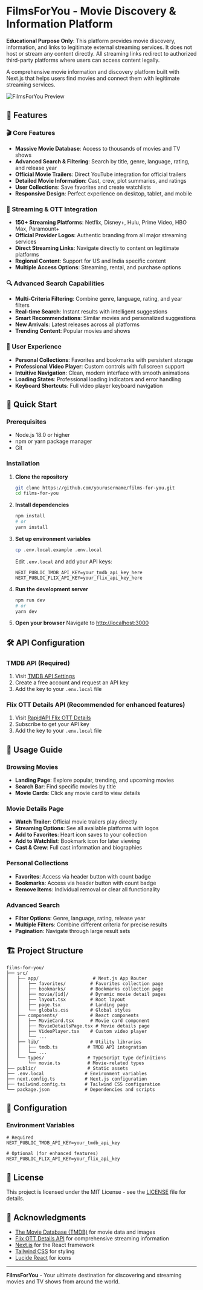 # FilmsForYou - Movie Discovery & Information Platform

**Educational Purpose Only**: This platform provides movie discovery, information, and links to legitimate external streaming services. It does not host or stream any content directly. All streaming links redirect to authorized third-party platforms where users can access content legally.

A comprehensive movie information and discovery platform built with Next.js that helps users find movies and connect them with legitimate streaming services.

![FilmsForYou Preview]([https://via.placeholder.com/800x400/1a1a2e/ffffff?text=FilmsForYou+Movie+Platform](https://films-for-you.vercel.app/)](https://films-for-you.vercel.app/))

## 🌟 Features

### 🎬 Core Features
- **Massive Movie Database**: Access to thousands of movies and TV shows
- **Advanced Search & Filtering**: Search by title, genre, language, rating, and release year
- **Official Movie Trailers**: Direct YouTube integration for official trailers
- **Detailed Movie Information**: Cast, crew, plot summaries, and ratings
- **User Collections**: Save favorites and create watchlists
- **Responsive Design**: Perfect experience on desktop, tablet, and mobile

### 🎯 Streaming & OTT Integration
- **150+ Streaming Platforms**: Netflix, Disney+, Hulu, Prime Video, HBO Max, Paramount+
- **Official Provider Logos**: Authentic branding from all major streaming services
- **Direct Streaming Links**: Navigate directly to content on legitimate platforms
- **Regional Content**: Support for US and India specific content
- **Multiple Access Options**: Streaming, rental, and purchase options

### 🔍 Advanced Search Capabilities
- **Multi-Criteria Filtering**: Combine genre, language, rating, and year filters
- **Real-time Search**: Instant results with intelligent suggestions
- **Smart Recommendations**: Similar movies and personalized suggestions
- **New Arrivals**: Latest releases across all platforms
- **Trending Content**: Popular movies and shows

### 💾 User Experience
- **Personal Collections**: Favorites and bookmarks with persistent storage
- **Professional Video Player**: Custom controls with fullscreen support
- **Intuitive Navigation**: Clean, modern interface with smooth animations
- **Loading States**: Professional loading indicators and error handling
- **Keyboard Shortcuts**: Full video player keyboard navigation

## 🚀 Quick Start

### Prerequisites
- Node.js 18.0 or higher
- npm or yarn package manager
- Git

### Installation

1. **Clone the repository**
   ```bash
   git clone https://github.com/yourusername/films-for-you.git
   cd films-for-you
   ```

2. **Install dependencies**
   ```bash
   npm install
   # or
   yarn install
   ```

3. **Set up environment variables**
   ```bash
   cp .env.local.example .env.local
   ```

   Edit `.env.local` and add your API keys:
   ```env
   NEXT_PUBLIC_TMDB_API_KEY=your_tmdb_api_key_here
   NEXT_PUBLIC_FLIX_API_KEY=your_flix_api_key_here
   ```

4. **Run the development server**
   ```bash
   npm run dev
   # or
   yarn dev
   ```

5. **Open your browser**
   Navigate to [http://localhost:3000](http://localhost:3000)

## 🛠️ API Configuration

### TMDB API (Required)
1. Visit [TMDB API Settings](https://www.themoviedb.org/settings/api)
2. Create a free account and request an API key
3. Add the key to your `.env.local` file

### Flix OTT Details API (Recommended for enhanced features)
1. Visit [RapidAPI Flix OTT Details](https://rapidapi.com/hmerritt/api/flix-ott-details1/)
2. Subscribe to get your API key
3. Add the key to your `.env.local` file

## 📱 Usage Guide

### Browsing Movies
- **Landing Page**: Explore popular, trending, and upcoming movies
- **Search Bar**: Find specific movies by title
- **Movie Cards**: Click any movie card to view details

### Movie Details Page
- **Watch Trailer**: Official movie trailers play directly
- **Streaming Options**: See all available platforms with logos
- **Add to Favorites**: Heart icon saves to your collection
- **Add to Watchlist**: Bookmark icon for later viewing
- **Cast & Crew**: Full cast information and biographies

### Personal Collections
- **Favorites**: Access via header button with count badge
- **Bookmarks**: Access via header button with count badge
- **Remove Items**: Individual removal or clear all functionality

### Advanced Search
- **Filter Options**: Genre, language, rating, release year
- **Multiple Filters**: Combine different criteria for precise results
- **Pagination**: Navigate through large result sets

## 🏗️ Project Structure

```
films-for-you/
├── src/
│   ├── app/                    # Next.js App Router
│   │   ├── favorites/         # Favorites collection page
│   │   ├── bookmarks/         # Bookmarks collection page
│   │   ├── movie/[id]/        # Dynamic movie detail pages
│   │   ├── layout.tsx         # Root layout
│   │   ├── page.tsx           # Landing page
│   │   └── globals.css        # Global styles
│   ├── components/            # React components
│   │   ├── MovieCard.tsx      # Movie card component
│   │   ├── MovieDetailsPage.tsx # Movie details page
│   │   ├── VideoPlayer.tsx    # Custom video player
│   │   └── ...
│   ├── lib/                   # Utility libraries
│   │   ├── tmdb.ts           # TMDB API integration
│   │   └── ...
│   └── types/                # TypeScript type definitions
│       └── movie.ts          # Movie-related types
├── public/                   # Static assets
├── .env.local               # Environment variables
├── next.config.ts           # Next.js configuration
├── tailwind.config.ts       # Tailwind CSS configuration
└── package.json             # Dependencies and scripts
```
## 🔧 Configuration

### Environment Variables
```env
# Required
NEXT_PUBLIC_TMDB_API_KEY=your_tmdb_api_key

# Optional (for enhanced features)
NEXT_PUBLIC_FLIX_API_KEY=your_flix_api_key
```

## 📄 License

This project is licensed under the MIT License - see the [LICENSE](LICENSE) file for details.

## 🙏 Acknowledgments

- [The Movie Database (TMDB)](https://www.themoviedb.org/) for movie data and images
- [Flix OTT Details API](https://rapidapi.com/hmerritt/api/flix-ott-details1/) for comprehensive streaming information
- [Next.js](https://nextjs.org/) for the React framework
- [Tailwind CSS](https://tailwindcss.com/) for styling
- [Lucide React](https://lucide.dev/) for icons


---

**FilmsForYou** - Your ultimate destination for discovering and streaming movies and TV shows from around the world.
